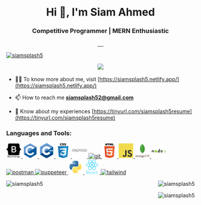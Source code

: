 <h1 align="center">Hi 👋, I'm Siam Ahmed</h1>
<h3 align="center">Competitive Programmer | MERN Enthusiastic</h3>




<p align="center">
        <a href="https://www.linkedin.com/in/siam-ahmed-463b631b0/">
            <img src="https://img.shields.io/badge/-LinkedIn-blue?style=flat-square&logo=Linkedin&logoColor=white&link=https://www.linkedin.com/in/siam-ahmed-463b631b0/" alt="">
        </a>
        <a href="https://codechef.com/users/siamsplash5">
            <img src="https://img.shields.io/badge/-Codechef-6b4024?style=flat-square&logo=codechef&logoColor=white&link=https://codechef.com/users/siamsplash5" alt="">
        </a>
        <a href="https://codeforces.com/profile/siamsplash5">
            <img src="https://img.shields.io/badge/-Codeforces-2D6DA9?style=flat-square&logo=codeforces&logoColor=white&link=https://codeforces.com/profile/siamsplash5" alt="">
        </a>
        <a href="https://leetcode.com/siamsplash5/">
            <img src="https://img.shields.io/badge/-Leetcode-E67E22?style=flat-square&logo=leetcode&logoColor=white&link=https://https://leetcode.com/siamsplash5"
                alt="">
        </a>
        <a href="https://uhunt.onlinejudge.org/id/1129555">
            <img src="https://img.shields.io/badge/-uHunt-DE3163?style=flat-square&logo=uhunt&logoColor=white&link=https://uhunt.onlinejudge.org/id/1129555"
                alt="">
        </a>
    </p>

<p align="left"> <a href="https://github.com/ryo-ma/github-profile-trophy"><img
            src="https://github-profile-trophy.vercel.app/?username=siamsplash5" alt="siamsplash5" /></a> </p>




<p align="center">
        <img src="https://i.pinimg.com/originals/d6/af/b6/d6afb6c5702631ed7e304d2ac40fb4f2.gif" width="700"> </img>
</p>


<p>

- 👨‍💻 To know more about me, visit [https://siamsplash5.netlify.app/](https://siamsplash5.netlify.app/)

- 📫 How to reach me **siamsplash52@gmail.com**

- 📄 Know about my experiences [https://tinyurl.com/siamsplash5resume](https://tinyurl.com/siamsplash5resume)
    
</p>



<p align="left">

<h3 align="left">Languages and Tools:</h3>
<p align="left"> <a href="https://getbootstrap.com" target="_blank" rel="noreferrer"> <img src="https://raw.githubusercontent.com/devicons/devicon/master/icons/bootstrap/bootstrap-plain-wordmark.svg" alt="bootstrap" width="40" height="40"/> </a> <a href="https://www.cprogramming.com/" target="_blank" rel="noreferrer"> <img src="https://raw.githubusercontent.com/devicons/devicon/master/icons/c/c-original.svg" alt="c" width="40" height="40"/> </a> <a href="https://www.w3schools.com/cpp/" target="_blank" rel="noreferrer"> <img src="https://raw.githubusercontent.com/devicons/devicon/master/icons/cplusplus/cplusplus-original.svg" alt="cplusplus" width="40" height="40"/> </a> <a href="https://www.w3schools.com/css/" target="_blank" rel="noreferrer"> <img src="https://raw.githubusercontent.com/devicons/devicon/master/icons/css3/css3-original-wordmark.svg" alt="css3" width="40" height="40"/> </a> <a href="https://expressjs.com" target="_blank" rel="noreferrer"> <img src="https://raw.githubusercontent.com/devicons/devicon/master/icons/express/express-original-wordmark.svg" alt="express" width="40" height="40"/> </a> <a href="https://git-scm.com/" target="_blank" rel="noreferrer"> <img src="https://www.vectorlogo.zone/logos/git-scm/git-scm-icon.svg" alt="git" width="40" height="40"/> </a> <a href="https://www.w3.org/html/" target="_blank" rel="noreferrer"> <img src="https://raw.githubusercontent.com/devicons/devicon/master/icons/html5/html5-original-wordmark.svg" alt="html5" width="40" height="40"/> </a> <a href="https://developer.mozilla.org/en-US/docs/Web/JavaScript" target="_blank" rel="noreferrer"> <img src="https://raw.githubusercontent.com/devicons/devicon/master/icons/javascript/javascript-original.svg" alt="javascript" width="40" height="40"/> </a> <a href="https://www.mongodb.com/" target="_blank" rel="noreferrer"> <img src="https://raw.githubusercontent.com/devicons/devicon/master/icons/mongodb/mongodb-original-wordmark.svg" alt="mongodb" width="40" height="40"/> </a> <a href="https://nodejs.org" target="_blank" rel="noreferrer"> <img src="https://raw.githubusercontent.com/devicons/devicon/master/icons/nodejs/nodejs-original-wordmark.svg" alt="nodejs" width="40" height="40"/> </a> <a href="https://postman.com" target="_blank" rel="noreferrer"> <img src="https://www.vectorlogo.zone/logos/getpostman/getpostman-icon.svg" alt="postman" width="40" height="40"/> </a> <a href="https://github.com/puppeteer/puppeteer" target="_blank" rel="noreferrer"> <img src="https://www.vectorlogo.zone/logos/pptrdev/pptrdev-official.svg" alt="puppeteer" width="40" height="40"/> </a> <a href="https://www.python.org" target="_blank" rel="noreferrer"> <img src="https://raw.githubusercontent.com/devicons/devicon/master/icons/python/python-original.svg" alt="python" width="40" height="40"/> </a> <a href="https://reactjs.org/" target="_blank" rel="noreferrer"> <img src="https://raw.githubusercontent.com/devicons/devicon/master/icons/react/react-original-wordmark.svg" alt="react" width="40" height="40"/> </a> <a href="https://tailwindcss.com/" target="_blank" rel="noreferrer"> <img src="https://www.vectorlogo.zone/logos/tailwindcss/tailwindcss-icon.svg" alt="tailwind" width="40" height="40"/> </a> </p>

<p><img align="left"
        src="https://github-readme-stats.vercel.app/api/top-langs?username=siamsplash5&show_icons=true&locale=en&theme=merko"
        alt="siamsplash5" /></p>

<p>&nbsp;<img align="right"
        src="https://github-readme-stats.vercel.app/api?username=siamsplash5&show_icons=true&locale=en&theme=merko"
        alt="siamsplash5" /></p>

<p><img align="right" src="https://github-readme-streak-stats.herokuapp.com/?user=siamsplash5&theme=merko" alt="siamsplash5" /></p>
